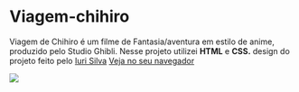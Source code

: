 # Viagem-chihiro

Viagem de Chihiro é um filme de Fantasia/aventura em estilo de anime, produzido pelo Studio Ghibli. Nesse projeto utilizei <strong>HTML</strong> e <strong>CSS.</strong> design do projeto feito pelo <a href="#">Iuri Silva</a>
<a href="https://pedromakaveli.github.io/Viagem-chihiro">Veja no seu navegador</a>

<img src="https://i.imgur.com/LjM2IL4.png"/>
